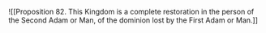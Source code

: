 ![[Proposition 82. This Kingdom is a complete restoration in the person of the Second Adam or Man, of the dominion lost by the First Adam or Man.]]